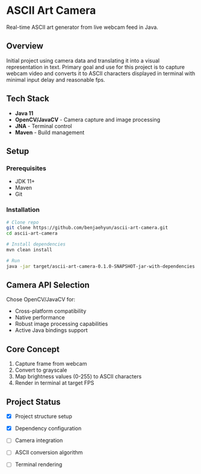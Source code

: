 # ASCII Art Camera

Real-time ASCII art generator from live webcam feed in Java.

## Overview

Initial project using camera data and translating it into a visual representation in text. 
Primary goal and use for this project is to capture webcam video and converts it to ASCII characters displayed in terminal with minimal input delay and reasonable fps.

## Tech Stack

- **Java 11**
- **OpenCV/JavaCV** - Camera capture and image processing
- **JNA** - Terminal control
- **Maven** - Build management

## Setup

### Prerequisites
- JDK 11+
- Maven
- Git

### Installation

```bash
# Clone repo
git clone https://github.com/benjaehyun/ascii-art-camera.git
cd ascii-art-camera

# Install dependencies
mvn clean install

# Run
java -jar target/ascii-art-camera-0.1.0-SNAPSHOT-jar-with-dependencies.jar
```

## Camera API Selection

Chose OpenCV/JavaCV for:
- Cross-platform compatibility
- Native performance
- Robust image processing capabilities
- Active Java bindings support

## Core Concept

1. Capture frame from webcam
2. Convert to grayscale
3. Map brightness values (0-255) to ASCII characters
4. Render in terminal at target FPS

## Project Status

- [x] Project structure setup
- [x] Dependency configuration
- [ ] Camera integration
- [ ] ASCII conversion algorithm
- [ ] Terminal rendering

